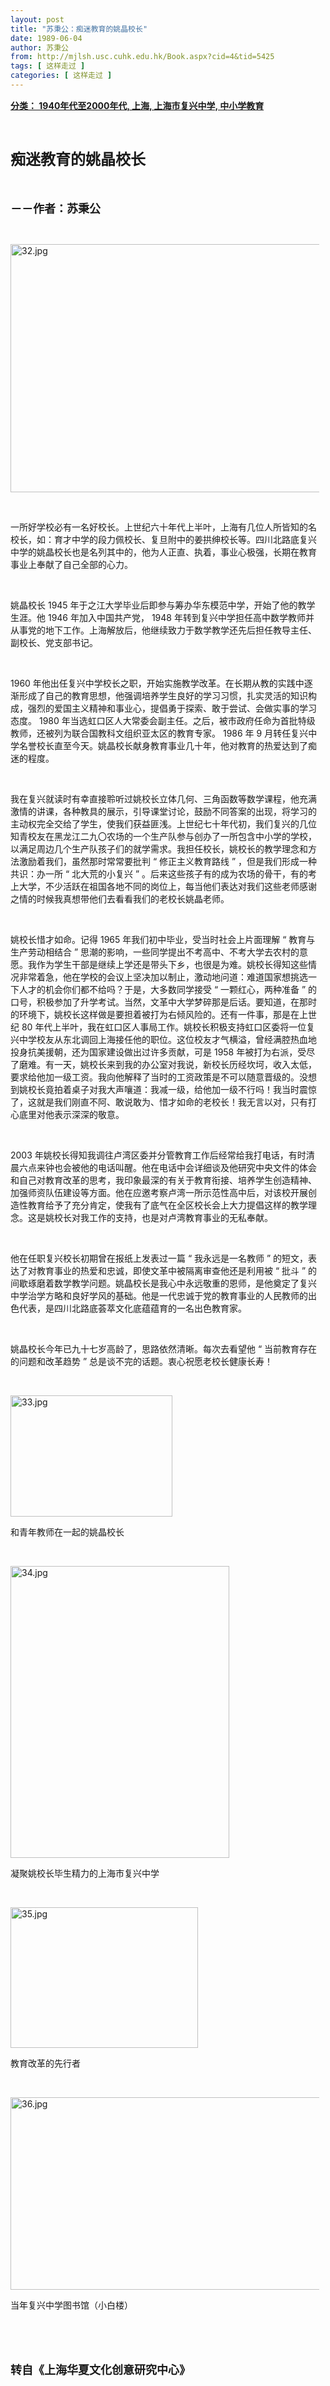 ```yaml
---
layout: post
title: "苏秉公：痴迷教育的姚晶校长"
date: 1989-06-04
author: 苏秉公
from: http://mjlsh.usc.cuhk.edu.hk/Book.aspx?cid=4&tid=5425
tags: [ 这样走过 ]
categories: [ 这样走过 ]
---
```


<div style="margin: 15px 10px 10px 0px;">
 <div>
  <span id="ctl00_ContentPlaceHolder1_chapter1_SubjectLabel" style="font-weight:bold;text-decoration:underline;">
   分类： 1940年代至2000年代, 上海, 上海市复兴中学, 中小学教育
  </span>
 </div>
 <p class="p1">
  <b>
   <font size="5">
    <span class="s1">
    </span>
    <br/>
   </font>
  </b>
 </p>
 <p class="p2">
  <span class="s1">
   <b>
    <font size="5">
     痴迷教育的姚晶校长
    </font>
   </b>
  </span>
 </p>
 <p class="p1">
  <b>
   <font size="4">
    <span class="s1">
    </span>
    <br/>
   </font>
  </b>
 </p>
 <p class="p2">
  <span class="s1">
   <b>
    <font size="4">
     －－作者：苏秉公
    </font>
   </b>
  </span>
 </p>
 <p class="p1">
  <span class="s1">
  </span>
  <br/>
 </p>
 <p class="p3">
  <span class="s1">
   <img alt="32.jpg" border="0" height="397" src="/medias/contents/5425/32.jpg" width="550"/>
  </span>
 </p>
 <p class="p1">
  <span class="s1">
  </span>
  <br/>
 </p>
 <p class="p2">
  <span class="s1">
   一所好学校必有一名好校长。上世纪六十年代上半叶，上海有几位人所皆知的名校长，如：育才中学的段力佩校长、复旦附中的姜拱绅校长等。四川北路底复兴中学的姚晶校长也是名列其中的，他为人正直、执着，事业心极强，长期在教育事业上奉献了自己全部的心力。
  </span>
 </p>
 <p class="p1">
  <span class="s1">
  </span>
  <br/>
 </p>
 <p class="p2">
  <span class="s1">
   姚晶校长
  </span>
  <span class="s2">
   1945
  </span>
  <span class="s1">
   年于之江大学毕业后即参与筹办华东模范中学，开始了他的教学生涯。他
  </span>
  <span class="s2">
   1946
  </span>
  <span class="s1">
   年加入中国共产党，
  </span>
  <span class="s2">
   1948
  </span>
  <span class="s1">
   年转到复兴中学担任高中数学教师并从事党的地下工作。上海解放后，他继续致力于数学教学还先后担任教导主任、副校长、党支部书记。
  </span>
 </p>
 <p class="p1">
  <span class="s1">
  </span>
  <br/>
 </p>
 <p class="p2">
  <span class="s2">
   1960
  </span>
  <span class="s1">
   年他出任复兴中学校长之职，开始实施教学改革。在长期从教的实践中逐渐形成了自己的教育思想，他强调培养学生良好的学习习惯，扎实灵活的知识构成，强烈的爱国主义精神和事业心，提倡勇于探索、敢于尝试、会做实事的学习态度。
  </span>
  <span class="s2">
   1980
  </span>
  <span class="s1">
   年当选虹口区人大常委会副主任。之后，被市政府任命为首批特级教师，还被列为联合国教科文组织亚太区的教育专家。
  </span>
  <span class="s2">
   1986
  </span>
  <span class="s1">
   年
  </span>
  <span class="s2">
   9
  </span>
  <span class="s1">
   月转任复兴中学名誉校长直至今天。姚晶校长献身教育事业几十年，他对教育的热爱达到了痴迷的程度。
  </span>
 </p>
 <p class="p1">
  <span class="s1">
  </span>
  <br/>
 </p>
 <p class="p2">
  <span class="s1">
   我在复兴就读时有幸直接聆听过姚校长立体几何、三角函数等数学课程，他充满激情的讲课，各种教具的展示，引导课堂讨论，鼓励不同答案的出现，将学习的主动权完全交给了学生，使我们获益匪浅。上世纪七十年代初，我们复兴的几位知青校友在黑龙江二九〇农场的一个生产队参与创办了一所包含中小学的学校，以满足周边几个生产队孩子们的就学需求。我担任校长，姚校长的教学理念和方法激励着我们，虽然那时常常要批判
  </span>
  <span class="s2">
   “
  </span>
  <span class="s1">
   修正主义教育路线
  </span>
  <span class="s2">
   ”
  </span>
  <span class="s1">
   ，但是我们形成一种共识：办一所
  </span>
  <span class="s2">
   “
  </span>
  <span class="s1">
   北大荒的小复兴
  </span>
  <span class="s2">
   ”
  </span>
  <span class="s1">
   。后来这些孩子有的成为农场的骨干，有的考上大学，不少活跃在祖国各地不同的岗位上，每当他们表达对我们这些老师感谢之情的时候我真想带他们去看看我们的老校长姚晶老师。
  </span>
 </p>
 <p class="p1">
  <span class="s1">
  </span>
  <br/>
 </p>
 <p class="p2">
  <span class="s1">
   姚校长惜才如命。记得
  </span>
  <span class="s2">
   1965
  </span>
  <span class="s1">
   年我们初中毕业，受当时社会上片面理解
  </span>
  <span class="s2">
   “
  </span>
  <span class="s1">
   教育与生产劳动相结合
  </span>
  <span class="s2">
   ”
  </span>
  <span class="s1">
   思潮的影响，一些同学提出不考高中、不考大学去农村的意愿。我作为学生干部是继续上学还是带头下乡，也很是为难。姚校长得知这些情况非常着急，他在学校的会议上坚决加以制止，激动地问道：难道国家想挑选一下人才的机会你们都不给吗？于是，大多数同学接受
  </span>
  <span class="s2">
   “
  </span>
  <span class="s1">
   一颗红心，两种准备
  </span>
  <span class="s2">
   ”
  </span>
  <span class="s1">
   的口号，积极参加了升学考试。当然，文革中大学梦碎那是后话。要知道，在那时的环境下，姚校长这样做是要担着被打为右倾风险的。还有一件事，那是在上世纪
  </span>
  <span class="s2">
   80
  </span>
  <span class="s1">
   年代上半叶，我在虹口区人事局工作。姚校长积极支持虹口区委将一位复兴中学校友从东北调回上海接任他的职位。这位校友才气横溢，曾经满腔热血地投身抗美援朝，还为国家建设做出过许多贡献，可是
  </span>
  <span class="s2">
   1958
  </span>
  <span class="s1">
   年被打为右派，受尽了磨难。有一天，姚校长来到我的办公室对我说，新校长历经坎坷，收入太低，要求给他加一级工资。我向他解释了当时的工资政策是不可以随意晋级的。没想到姚校长竟拍着桌子对我大声嚷道：我减一级，给他加一级不行吗！我当时震惊了，这就是我们刚直不阿、敢说敢为、惜才如命的老校长！我无言以对，只有打心底里对他表示深深的敬意。
  </span>
 </p>
 <p class="p1">
  <span class="s1">
  </span>
  <br/>
 </p>
 <p class="p2">
  <span class="s2">
   2003
  </span>
  <span class="s1">
   年姚校长得知我调往卢湾区委并分管教育工作后经常给我打电话，有时清晨六点来钟也会被他的电话叫醒。他在电话中会详细谈及他研究中央文件的体会和自己对教育改革的思考，我印象最深的有关于教育衔接、培养学生创造精神、加强师资队伍建设等方面。他在应邀考察卢湾一所示范性高中后，对该校开展创造性教育给予了充分肯定，使我有了底气在全区校长会上大力提倡这样的教学理念。这是姚校长对我工作的支持，也是对卢湾教育事业的无私奉献。
  </span>
 </p>
 <p class="p1">
  <span class="s1">
  </span>
  <br/>
 </p>
 <p class="p2">
  <span class="s1">
   他在任职复兴校长初期曾在报纸上发表过一篇
  </span>
  <span class="s2">
   “
  </span>
  <span class="s1">
   我永远是一名教师
  </span>
  <span class="s2">
   ”
  </span>
  <span class="s1">
   的短文，表达了对教育事业的热爱和忠诚，即使文革中被隔离审查他还是利用被
  </span>
  <span class="s2">
   “
  </span>
  <span class="s1">
   批斗
  </span>
  <span class="s2">
   ”
  </span>
  <span class="s1">
   的间歇琢磨着数学教学问题。姚晶校长是我心中永远敬重的恩师，是他奠定了复兴中学治学方略和良好学风的基础。他是一代忠诚于党的教育事业的人民教师的出色代表，是四川北路底荟萃文化底蕴蕴育的一名出色教育家。
  </span>
 </p>
 <p class="p1">
  <span class="s1">
  </span>
  <br/>
 </p>
 <p class="p2">
  <span class="s1">
   姚晶校长今年已九十七岁高龄了，思路依然清晰。每次去看望他
  </span>
  <span class="s2">
   “
  </span>
  <span class="s1">
   当前教育存在的问题和改革趋势
  </span>
  <span class="s2">
   ”
  </span>
  <span class="s1">
   总是谈不完的话题。衷心祝愿老校长健康长寿！
  </span>
 </p>
 <p class="p1">
  <span class="s1">
  </span>
  <br/>
 </p>
 <p class="p3">
  <span class="s1">
   <img alt="33.jpg" border="0" height="194" src="/medias/contents/5425/33.jpg" width="259"/>
  </span>
 </p>
 <p class="p2">
  <span class="s1">
   和青年教师在一起的姚晶校长
  </span>
 </p>
 <p class="p1">
  <span class="s1">
  </span>
  <br/>
 </p>
 <p class="p3">
  <span class="s1">
   <img alt="34.jpg" border="0" height="467" src="/medias/contents/5425/34.jpg" width="350"/>
  </span>
 </p>
 <p class="p2">
  <span class="s1">
   凝聚姚校长毕生精力的上海市复兴中学
  </span>
 </p>
 <p class="p1">
  <span class="s1">
  </span>
  <br/>
 </p>
 <p class="p3">
  <span class="s1">
   <img alt="35.jpg" border="0" height="225" src="/medias/contents/5425/35.jpg" width="300"/>
  </span>
 </p>
 <p class="p2">
  <span class="s1">
   教育改革的先行者
  </span>
 </p>
 <p class="p1">
  <span class="s1">
  </span>
  <br/>
 </p>
 <p class="p3">
  <span class="s1">
   <img alt="36.jpg" border="0" height="308" src="/medias/contents/5425/36.jpg" width="550"/>
  </span>
 </p>
 <p class="p2">
  <span class="s1">
   当年复兴中学图书馆（小白楼）
  </span>
 </p>
 <p class="p1">
  <span class="s1">
  </span>
  <br/>
 </p>
 <p class="p1">
  <b>
   <font size="4">
    <span class="s1">
    </span>
    <br/>
   </font>
  </b>
 </p>
 <p class="p2">
  <span class="s1">
   <b>
    <font size="4">
     转自《上海华夏文化创意研究中心》
    </font>
   </b>
  </span>
 </p>
</div>

